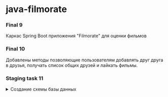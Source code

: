 # **java-filmorate**

   ### **Final 9**

Каркас Spring Boot приложения "Filmorate" для оценки фильмов

   ### **Final 10**

Добавлены методы позволяющие пользователям добавлять друг друга в друзья, получать список общих друзей и лайкать фильмы.

   ### **Staging task 11**
   
<details>

<summary> Создание схемы базы данных </summary>
   
### Схема:
   
<details>
   
   
<summary> Макет БД </summary>

   
![Схема базы данных:](https://user-images.githubusercontent.com/115705343/229374148-37baa50a-78f5-4478-8a79-220554435bba.png)
</details>
   
   ### Примеры SQL запросов из ТЗ:
   
<details>

<summary> SQL requests example </summary>

   ### Поиск общих друзей:
   
<details>

<summary> getMutualFriends </summary>
   
```sql   
1.  SELECT *
2.  FROM users u
3.  WHERE id IN(SELECT friend_id
4.             FROM friends
5.             WHERE user_id = X
6.             AND confirmed = true
7.             AND friend_id IN(SELECT friend_id
8.                             FROM friends
9.                             WHERE user_id = Y
10.                            AND confirmed = true))
11. GROUP BY u.id;
```
   
</details>

   ### Получить список всех фильмов:
   
<details>

<summary> findAllFilms </summary> 

```sql 
1. SELECT *
2. FROM films f
3. GROUP BY f.id;
```
   
</details>

   ### Получить список всех пользователей:
   
<details>

<summary> findAllUsers </summary> 
   
```sql
1. SELECT *
2. FROM users u
3. GROUP BY u.id;
```
   
</details>

   ### Получить список N популярных фильмов:
   
<details>
   
<summary> topNMostPopularFilms </summary>
   
```sql
1.  SELECT *
2.  FROM films f
3.  WHERE f.id IN (SELECT most_popular.film_id
4.                FROM (SELECT film_id,
5.                             COUNT(user_id) likes_count
6.                      FROM user_likes
7.                      GROUP BY film_id
8.                      ORDER BY likes_count DESC
9.                      LIMIT N) as most_popular)
10. GROUP BY f.id;
```
   
</details>
</details>
</details>

